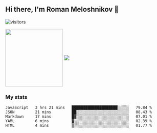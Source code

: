 ## Hi there, I'm Roman Meloshnikov 👋

![visitors](https://visitor-badge.glitch.me/badge?page_id=aldangold.id)

<!--
**Surtt/Surtt** is a ✨ _special_ ✨ repository because its `README.md` (this file) appears on your GitHub profile.

Here are some ideas to get you started:

- 🔭 I’m currently working on ...
- 🌱 I’m currently learning ...
- 👯 I’m looking to collaborate on ...
- 🤔 I’m looking for help with ...
- 💬 Ask me about ...
- 📫 How to reach me: ...
- 😄 Pronouns: ...
- ⚡ Fun fact: ...
-->

<span>
<a>
<img align="center" height="180em" src="https://github-readme-stats.vercel.app/api?username=aldangold&show_icons=true&hide_border=true&&count_private=true&include_all_commits=true" />
</a>
<a href="https://github.com/surtt/github-readme-stats">
<img align="center" src="https://github-readme-stats.vercel.app/api/top-langs/?username=aldangold&layout=compact&hide_border=true" />
</a>
</span>


### My stats
<!--START_SECTION:waka-->
```text
JavaScript   3 hrs 21 mins   ████████████████████░░░░░   79.84 % 
JSON         21 mins         ██░░░░░░░░░░░░░░░░░░░░░░░   08.43 % 
Markdown     17 mins         █▓░░░░░░░░░░░░░░░░░░░░░░░   07.01 % 
YAML         6 mins          ▓░░░░░░░░░░░░░░░░░░░░░░░░   02.39 % 
HTML         4 mins          ▒░░░░░░░░░░░░░░░░░░░░░░░░   01.77 % 
```
<!--END_SECTION:waka-->

